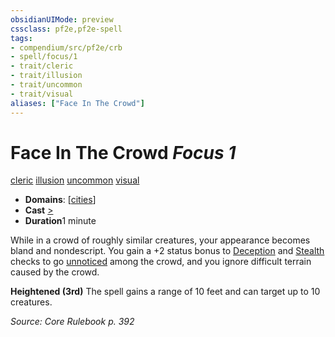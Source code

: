 ```yaml
---
obsidianUIMode: preview
cssclass: pf2e,pf2e-spell
tags:
- compendium/src/pf2e/crb
- spell/focus/1
- trait/cleric
- trait/illusion
- trait/uncommon
- trait/visual
aliases: ["Face In The Crowd"]
---
```

# Face In The Crowd *Focus 1*   
[cleric](../../rules/traits/cleric.md)  [illusion](../../rules/traits/illusion.md)  [uncommon](../../rules/traits/uncommon.md)  [visual](../../rules/traits/visual.md)  

- **Domains**: [[cities](../setting/domains.md#Cities)]
- **Cast** [>](../../rules/core-rulebook/chapter-9-playing-the-game.md#Actions "Single Action") 
- **Duration**1 minute

While in a crowd of roughly similar creatures, your appearance becomes bland and nondescript. You gain a +2 status bonus to [Deception](../skills.md#Deception) and [Stealth](../skills.md#Stealth) checks to go [unnoticed](../../rules/conditions.md#Unnoticed) among the crowd, and you ignore difficult terrain caused by the crowd.

**Heightened (3rd)** The spell gains a range of 10 feet and can target up to 10 creatures.

*Source: Core Rulebook p. 392*